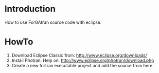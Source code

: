 # Introduction #

How to use ForGAtran source code with eclipse.



# HowTo #

  1. Download Eclipse Classic from: http://www.eclipse.org/downloads/
  1. Install Photran. Help on: http://www.eclipse.org/photran/download.php
  1. Create a new fortran executable project and add the source from here.